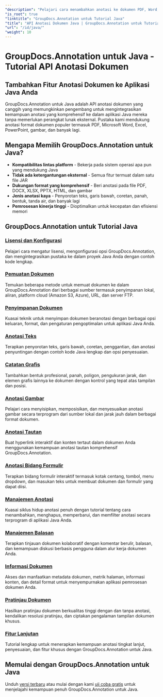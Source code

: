 ```yaml
---
"description": "Pelajari cara menambahkan anotasi ke dokumen PDF, Word, Excel & PowerPoint dengan GroupDocs.Annotation for Java API. Tutorial integrasi langkah demi langkah dan contoh kode."
"is_root": true
"linktitle": "GroupDocs.Annotation untuk Tutorial Java"
"title": "API Anotasi Dokumen Java | GroupDocs.Annotation untuk Tutorial & Contoh Java"
"url": "/id/java/"
"weight": 10
---
```


# GroupDocs.Annotation untuk Java - Tutorial API Anotasi Dokumen

## Tambahkan Fitur Anotasi Dokumen ke Aplikasi Java Anda

GroupDocs.Annotation untuk Java adalah API anotasi dokumen yang canggih yang memungkinkan pengembang untuk mengintegrasikan kemampuan anotasi yang komprehensif ke dalam aplikasi Java mereka tanpa memerlukan perangkat lunak eksternal. Pustaka kami mendukung anotasi format dokumen populer termasuk PDF, Microsoft Word, Excel, PowerPoint, gambar, dan banyak lagi.

## Mengapa Memilih GroupDocs.Annotation untuk Java?

- **Kompatibilitas lintas platform** - Bekerja pada sistem operasi apa pun yang mendukung Java
- **Tidak ada ketergantungan eksternal** - Semua fitur termuat dalam satu file JAR
- **Dukungan format yang komprehensif** - Beri anotasi pada file PDF, DOCX, XLSX, PPTX, HTML, dan gambar
- **Jenis anotasi kaya** - Penyorotan teks, garis bawah, coretan, panah, bentuk, tanda air, dan banyak lagi
- **Pemrosesan kinerja tinggi** - Dioptimalkan untuk kecepatan dan efisiensi memori

## GroupDocs.Annotation untuk Tutorial Java

### [Lisensi dan Konfigurasi](./licensing-and-configuration)
Pelajari cara mengatur lisensi, mengonfigurasi opsi GroupDocs.Annotation, dan mengintegrasikan pustaka ke dalam proyek Java Anda dengan contoh kode lengkap.

### [Pemuatan Dokumen](./document-loading)
Temukan beberapa metode untuk memuat dokumen ke dalam GroupDocs.Annotation dari berbagai sumber termasuk penyimpanan lokal, aliran, platform cloud (Amazon S3, Azure), URL, dan server FTP.

### [Penyimpanan Dokumen](./document-saving)
Kuasai teknik untuk menyimpan dokumen beranotasi dengan berbagai opsi keluaran, format, dan pengaturan pengoptimalan untuk aplikasi Java Anda.

### [Anotasi Teks](./text-annotations)
Terapkan penyorotan teks, garis bawah, coretan, penggantian, dan anotasi penyuntingan dengan contoh kode Java lengkap dan opsi penyesuaian.

### [Catatan Grafis](./graphical-annotations)
Tambahkan bentuk profesional, panah, poligon, pengukuran jarak, dan elemen grafis lainnya ke dokumen dengan kontrol yang tepat atas tampilan dan posisi.

### [Anotasi Gambar](./image-annotations)
Pelajari cara menyisipkan, memposisikan, dan menyesuaikan anotasi gambar secara terprogram dari sumber lokal dan jarak jauh dalam berbagai format dokumen.

### [Anotasi Tautan](./link-annotations)
Buat hyperlink interaktif dan konten tertaut dalam dokumen Anda menggunakan kemampuan anotasi tautan komprehensif GroupDocs.Annotation.

### [Anotasi Bidang Formulir](./form-field-annotations)
Terapkan bidang formulir interaktif termasuk kotak centang, tombol, menu dropdown, dan masukan teks untuk membuat dokumen dan formulir yang dapat diisi.

### [Manajemen Anotasi](./annotation-management)
Kuasai siklus hidup anotasi penuh dengan tutorial tentang cara menambahkan, menghapus, memperbarui, dan memfilter anotasi secara terprogram di aplikasi Java Anda.

### [Manajemen Balasan](./reply-management)
Terapkan tinjauan dokumen kolaboratif dengan komentar berulir, balasan, dan kemampuan diskusi berbasis pengguna dalam alur kerja dokumen Anda.

### [Informasi Dokumen](./document-information)
Akses dan manfaatkan metadata dokumen, metrik halaman, informasi konten, dan detail format untuk menyempurnakan aplikasi pemrosesan dokumen Anda.

### [Pratinjau Dokumen](./document-preview)
Hasilkan pratinjau dokumen berkualitas tinggi dengan dan tanpa anotasi, kendalikan resolusi pratinjau, dan ciptakan pengalaman tampilan dokumen khusus.

### [Fitur Lanjutan](./advanced-features)
Tutorial lengkap untuk menerapkan kemampuan anotasi tingkat lanjut, penyesuaian, dan fitur khusus dengan GroupDocs.Annotation untuk Java.

## Memulai dengan GroupDocs.Annotation untuk Java

Unduh [versi terbaru](https://releases.groupdocs.com/annotation/java/) atau mulai dengan kami [uji coba gratis](https://releases.groupdocs.com/annotation/java/) untuk menjelajahi kemampuan penuh GroupDocs.Annotation untuk Java.